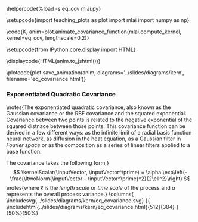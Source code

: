 \helpercode{%load -s eq_cov mlai.py}

\setupcode{import teaching_plots as plot
import mlai
import numpy as np}

\code{K, anim=plot.animate_covariance_function(mlai.compute_kernel, 
                                         kernel=eq_cov, lengthscale=0.2)}

\setupcode{from IPython.core.display import HTML}

\displaycode{HTML(anim.to_jshtml())}

\plotcode{plot.save_animation(anim, 
                    diagrams='../slides/diagrams/kern', 
				    filename='eq_covariance.html')}


### Exponentiated Quadratic Covariance

\notes{The exponentiated quadratic covariance, also known as the Gaussian covariance or the RBF covariance and the squared exponential. Covariance between two points is related to the negative exponential of the squared distnace between those points. This covariance function can be derived in a few different ways: as the infinite limit of a radial basis function neural network, as diffusion in the heat equation, as a Gaussian filter in *Fourier space* or as the composition as a series of linear filters applied to a base function.

The covariance takes the following form,}
$$
\kernelScalar(\inputVector, \inputVector^\prime) = \alpha \exp\left(-\frac{\ltwoNorm{\inputVector - \inputVector^\prime}^2}{2\ell^2}\right)
$$
\notes{where $\ell$ is the *length scale* or *time scale* of the process and $\alpha$ represents the overall process variance.}
\columns{
\includesvg{../slides/diagrams/kern/eq_covariance.svg}
}{
\includehtml{../slides/diagrams/kern/eq_covariance.html}{512}{384}
}{50%}{50%}

